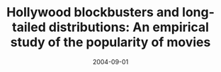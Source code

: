 ---
title: "Hollywood blockbusters and long-tailed distributions: An empirical study of the popularity of movies"
authors:
- admin
- Sinha, S.
date: "2004-09-01"
doi: "10.1140/epjb/e2004-00382-7"

# Publication name and optional abbreviated publication name.
publication: "The European Physical Journal B‑Condensed Matter and Complex Systems, 42, 293–296"
publication_short: ""

Params:
  link: "https://link.springer.com/article/10.1140/epjb/e2004-00382-7"

# Publication type.
# Accepts a single type but formatted as a YAML list (for Hugo requirements).
# Enter a publication type from the CSL standard.
publication_types: ["article-journal"]



# links:
# - name: ""
#   url: ""
# url_pdf: http://arxiv.org/pdf/1512.04133v1
# url_code: 'https://github.com/HugoBlox/hugo-blox-builder'
# url_dataset: ''
# url_poster: ''
# url_project: ''
# url_slides: ''
# url_source: ''
# url_video: ''

draft: false
---